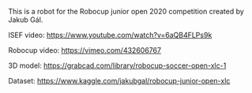 This is a robot for the Robocup junior open 2020 competition created by Jakub Gál.

ISEF video:
https://www.youtube.com/watch?v=6aQB4FLPs9k

Robocup video:
https://vimeo.com/432606767

3D model:
https://grabcad.com/library/robocup-soccer-open-xlc-1

Dataset:
https://www.kaggle.com/jakubgal/robocup-junior-open-xlc

